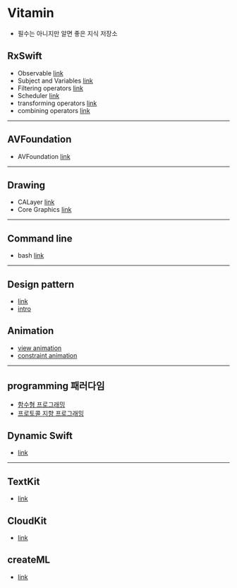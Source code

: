 # Vitamin

- 필수는 아니지만 알면 좋은 지식 저장소


## RxSwift
- Observable [link](https://gist.github.com/torpedo87/9d50e11a181c291a06035046447c559d)
- Subject and Variables [link](https://gist.github.com/torpedo87/332b33c3fa07f3e8aae9bcf9b8a38f1a)
- Filtering operators [link](https://gist.github.com/torpedo87/64fca75cdb6ea80491ca747b11f88cb2)
- Scheduler [link](https://gist.github.com/torpedo87/7b222355ee387df5a9c89a5146a7d5be)
- transforming operators [link](https://gist.github.com/torpedo87/5a47d5b8f7f2a0c279d8f52ec1553fed)
- combining operators [link](https://gist.github.com/torpedo87/f93306f4f9397bc4142ac54ac2521c8d)


---

## AVFoundation
- AVFoundation [link](https://gist.github.com/torpedo87/e1c6b55992cc41e812b8d9e049c7302c)

---

## Drawing
- CALayer [link](https://gist.github.com/torpedo87/a15e91e7d05d631c5c259a726fad7a09)
- Core Graphics [link](https://gist.github.com/torpedo87/f5d60ed3199795b969c1e9656bcc8579)

---

## Command line
- bash [link](https://gist.github.com/torpedo87/308f8a68f43a691276ef6c8eadd57725)


---

## Design pattern
- [link](https://gist.github.com/torpedo87/2ff421b910db38a12e2fc04b5a6031ac)
- [intro](https://gist.github.com/torpedo87/a0d6a7dfafc4e82bf32ed49e7c933e80)


## Animation
- [view animation](https://gist.github.com/torpedo87/a8876289037ffd6c72bd565d3a5632d2)
- [constraint animation](https://gist.github.com/torpedo87/5aef1e2768b1001057f725795c3d5c5a)

---

## programming 패러다임
- [함수형 프로그래밍](https://gist.github.com/torpedo87/14c1116b84edba4274be6e74863ff697)
- [프로토콜 지향 프로그래밍](https://gist.github.com/torpedo87/1dd09f3242d52d9469ed38f2a542813f)


## Dynamic Swift
- [link](https://gist.github.com/torpedo87/68d5fd09ca9793d6d8ccea0edb1cd0e8)

---

## TextKit
- [link](https://gist.github.com/torpedo87/26e0de8c7a032d5dc4c7f8a4b39cd049)


## CloudKit
- [link](https://gist.github.com/torpedo87/8c678892a4c5d1f8913078fd1e6ed52f)


## createML
- [link](https://gist.github.com/torpedo87/0c193949f4c2c0908f64e7f1d438677c)

